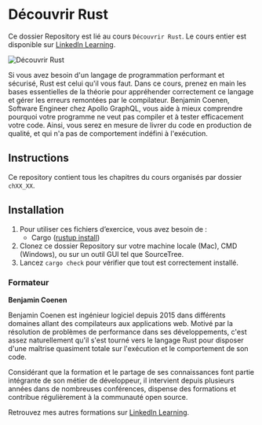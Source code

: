# Découvrir Rust

Ce dossier Repository est lié au cours `Découvrir Rust`. Le cours entier est disponible sur [LinkedIn Learning](https://www.linkedin.com/learning/decouvrir-rust/bienvenue-dans-decouvrir-rust).

![Découvrir Rust][lil-thumbnail-url] 

Si vous avez besoin d'un langage de programmation performant et sécurisé, Rust est celui qu'il vous faut. Dans ce cours, prenez en main les bases essentielles de la théorie pour appréhender correctement ce langage et gérer les erreurs remontées par le compilateur. Benjamin Coenen, Software Engineer chez Apollo GraphQL, vous aide à mieux comprendre pourquoi votre programme ne veut pas compiler et à tester efficacement votre code. Ainsi, vous serez en mesure de livrer du code en production de qualité, et qui n'a pas de comportement indéfini à l'exécution.

## Instructions

Ce repository contient tous les chapitres du cours organisés par dossier `chXX_XX`.

## Installation

1. Pour utiliser ces fichiers d’exercice, vous avez besoin de : 
   - Cargo ([rustup install](https://rustup.rs/))
2. Clonez ce dossier Repository sur votre machine locale (Mac), CMD (Windows), ou sur un outil GUI tel que SourceTree. 
3. Lancez `cargo check` pour vérifier que tout est correctement installé.


### Formateur

**Benjamin Coenen** 

Benjamin Coenen est ingénieur logiciel depuis 2015 dans différents domaines allant des compilateurs aux applications web. Motivé par la résolution de problèmes de performance dans ses développements, c'est assez naturellement qu'il s'est tourné vers le langage Rust pour disposer d'une maîtrise quasiment totale sur l'exécution et le comportement de son code.

Considérant que la formation et le partage de ses connaissances font partie intégrante de son métier de développeur, il intervient depuis plusieurs années dans de nombreuses conférences, dispense des formations et contribue régulièrement à la communauté open source.

Retrouvez mes autres formations sur [LinkedIn Learning](https://www.linkedin.com/learning/instructors/benjamin-coenen).

[lil-thumbnail-url]: https://cdn.lynda.com/course/2482427/2482427-1663246272034-16x9.jpg

